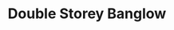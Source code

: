 ---
layout: post
categories: [sale, house, banglow]
title: "Double Storey Banglow"
price: "52 Lac"
front: "2 Rooms"
address: "Shadab Colony, Street No.2"
type: "BANGLOW FOR SALE"
area: "3.25 Marla"
---